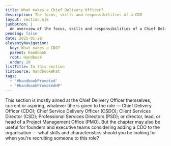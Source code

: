 ```yaml
---
title: What makes a Chief Delivery Officer?
description: The focus, skills and responsibilities of a CDO
layout: section.njk
jumbotron: |
  An overview of the focus, skills and responsibilities of a Chief Delivery Officer, to help understand the role and appreciate the capabilities and characteristics required for a CDO.
pending: false
date: 2025-01-28
eleventyNavigation:
  key: What makes a CDO?
  parent: Handbook
  root: Handbook
  order: 20
listTitle: In this section
listSource: handbookWhat
tags:
  - '#handbookPromoted'
  - '#handbookPromotedHP'
---
```


This section is mostly aimed at the Chief Delivery Officer themselves, current or aspiring, whatever title is given to the role — Chief Delivery Officer (CDO); Chief Service Delivery Officer (CSDO); Client Services Director (CSD); Professional Services Directors (PSD); or director, lead, or head of a Project Management Office (PMO). But the chapter may also be useful for founders and executive teams considering adding a CDO to the organisation — what skills and characteristics should you be looking for when you're recruiting someone to this role?
